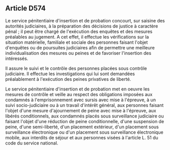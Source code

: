 Article D574
----
Le service pénitentiaire d'insertion et de probation concourt, sur saisine des
autorités judiciaires, à la préparation des décisions de justice à caractère
pénal ; il peut être chargé de l'exécution des enquêtes et des mesures
préalables au jugement. A cet effet, il effectue les vérifications sur la
situation matérielle, familiale et sociale des personnes faisant l'objet
d'enquêtes ou de poursuites judiciaires afin de permettre une meilleure
individualisation des mesures ou peines et de favoriser l'insertion des
intéressés.

Il assure le suivi et le contrôle des personnes placées sous contrôle
judiciaire. Il effectue les investigations qui lui sont demandées préalablement
à l'exécution des peines privatives de liberté.

Le service pénitentiaire d'insertion et de probation met en oeuvre les mesures
de contrôle et veille au respect des obligations imposées aux condamnés à
l'emprisonnement avec sursis avec mise à l'épreuve, à un suivi socio-judiciaire
ou à un travail d'intérêt général, aux personnes faisant l'objet d'une mesure
d'ajournement de peine avec mise à l'épreuve, aux libérés conditionnels, aux
condamnés placés sous surveillance judiciaire ou faisant l'objet d'une réduction
de peine conditionnelle, d'une suspension de peine, d'une semi-liberté, d'un
placement extérieur, d'un placement sous surveillance électronique ou d'un
placement sous surveillance électronique mobile, aux interdits de séjour et aux
personnes visées à l'article L. 51 du code du service national.
